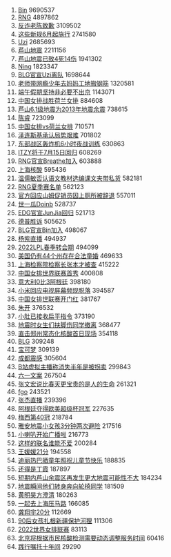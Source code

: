 1. [Bin](https://s.weibo.com//weibo?q=Bin&Refer=top) 9690537
2. [RNG](https://s.weibo.com//weibo?q=%23RNG%23&Refer=top) 4897862
3. [反诈老陈致歉](https://s.weibo.com//weibo?q=%23%E5%8F%8D%E8%AF%88%E8%80%81%E9%99%88%E8%87%B4%E6%AD%89%23&Refer=top) 3109502
4. [这些新规6月起施行](https://s.weibo.com//weibo?q=%23%E8%BF%99%E4%BA%9B%E6%96%B0%E8%A7%846%E6%9C%88%E8%B5%B7%E6%96%BD%E8%A1%8C%23&Refer=top) 2741580
5. [Uzi](https://s.weibo.com//weibo?q=Uzi&Refer=top) 2685693
6. [芦山地震](https://s.weibo.com//weibo?q=%23%E8%8A%A6%E5%B1%B1%E5%9C%B0%E9%9C%87%23&Refer=top) 2211156
7. [芦山地震已致4死14伤](https://s.weibo.com//weibo?q=%23%E8%8A%A6%E5%B1%B1%E5%9C%B0%E9%9C%87%E5%B7%B2%E8%87%B44%E6%AD%BB14%E4%BC%A4%23&Refer=top) 1941302
8. [Ning](https://s.weibo.com//weibo?q=Ning&Refer=top) 1823347
9. [BLG官宣Uzi离队](https://s.weibo.com//weibo?q=%23BLG%E5%AE%98%E5%AE%A3Uzi%E7%A6%BB%E9%98%9F%23&Refer=top) 1698644
10. [老师带网瘾少年去妈妈工地搬钢筋](https://s.weibo.com//weibo?q=%23%E8%80%81%E5%B8%88%E5%B8%A6%E7%BD%91%E7%98%BE%E5%B0%91%E5%B9%B4%E5%8E%BB%E5%A6%88%E5%A6%88%E5%B7%A5%E5%9C%B0%E6%90%AC%E9%92%A2%E7%AD%8B%23&Refer=top) 1320581
11. [端午假期坚持非必要不出京](https://s.weibo.com//weibo?q=%23%E7%AB%AF%E5%8D%88%E5%81%87%E6%9C%9F%E5%9D%9A%E6%8C%81%E9%9D%9E%E5%BF%85%E8%A6%81%E4%B8%8D%E5%87%BA%E4%BA%AC%23&Refer=top) 1143071
12. [中国女排战胜荷兰女排](https://s.weibo.com//weibo?q=%23%E4%B8%AD%E5%9B%BD%E5%A5%B3%E6%8E%92%E6%88%98%E8%83%9C%E8%8D%B7%E5%85%B0%E5%A5%B3%E6%8E%92%23&Refer=top) 884608
13. [芦山6.1级地震为2013年地震余震](https://s.weibo.com//weibo?q=%23%E8%8A%A6%E5%B1%B16.1%E7%BA%A7%E5%9C%B0%E9%9C%87%E4%B8%BA2013%E5%B9%B4%E5%9C%B0%E9%9C%87%E4%BD%99%E9%9C%87%23&Refer=top) 738615
14. [陈睿](https://s.weibo.com//weibo?q=%E9%99%88%E7%9D%BF&Refer=top) 723099
15. [中国女排vs荷兰女排](https://s.weibo.com//weibo?q=%23%E4%B8%AD%E5%9B%BD%E5%A5%B3%E6%8E%92vs%E8%8D%B7%E5%85%B0%E5%A5%B3%E6%8E%92%23&Refer=top) 710571
16. [泽连斯基承认局势艰难](https://s.weibo.com//weibo?q=%23%E6%B3%BD%E8%BF%9E%E6%96%AF%E5%9F%BA%E6%89%BF%E8%AE%A4%E5%B1%80%E5%8A%BF%E8%89%B0%E9%9A%BE%23&Refer=top) 701802
17. [东部战区轰炸机6小时夜战训练](https://s.weibo.com//weibo?q=%23%E4%B8%9C%E9%83%A8%E6%88%98%E5%8C%BA%E8%BD%B0%E7%82%B8%E6%9C%BA6%E5%B0%8F%E6%97%B6%E5%A4%9C%E6%88%98%E8%AE%AD%E7%BB%83%23&Refer=top) 630863
18. [ITZY将于7月15日回归](https://s.weibo.com//weibo?q=%23ITZY%E5%B0%86%E4%BA%8E7%E6%9C%8815%E6%97%A5%E5%9B%9E%E5%BD%92%23&Refer=top) 608269
19. [RNG官宣Breathe加入](https://s.weibo.com//weibo?q=%23RNG%E5%AE%98%E5%AE%A3Breathe%E5%8A%A0%E5%85%A5%23&Refer=top) 603888
20. [上海核酸](https://s.weibo.com//weibo?q=%23%E4%B8%8A%E6%B5%B7%E6%A0%B8%E9%85%B8%23&Refer=top) 595436
21. [温儒敏否认语文教材选编课文夹带私货](https://s.weibo.com//weibo?q=%23%E6%B8%A9%E5%84%92%E6%95%8F%E5%90%A6%E8%AE%A4%E8%AF%AD%E6%96%87%E6%95%99%E6%9D%90%E9%80%89%E7%BC%96%E8%AF%BE%E6%96%87%E5%A4%B9%E5%B8%A6%E7%A7%81%E8%B4%A7%23&Refer=top) 582181
22. [RNG夏季赛名单](https://s.weibo.com//weibo?q=RNG%E5%A4%8F%E5%AD%A3%E8%B5%9B%E5%90%8D%E5%8D%95&Refer=top) 562123
23. [官方回应山姆促销员因上厕所被辞退](https://s.weibo.com//weibo?q=%23%E5%AE%98%E6%96%B9%E5%9B%9E%E5%BA%94%E5%B1%B1%E5%A7%86%E4%BF%83%E9%94%80%E5%91%98%E5%9B%A0%E4%B8%8A%E5%8E%95%E6%89%80%E8%A2%AB%E8%BE%9E%E9%80%80%23&Refer=top) 557011
24. [世一瓜Doinb](https://s.weibo.com//weibo?q=%23%E4%B8%96%E4%B8%80%E7%93%9CDoinb%23&Refer=top) 528737
25. [EDG官宣JunJia回归](https://s.weibo.com//weibo?q=%23EDG%E5%AE%98%E5%AE%A3JunJia%E5%9B%9E%E5%BD%92%23&Refer=top) 521713
26. [德普胜诉](https://s.weibo.com//weibo?q=%23%E5%BE%B7%E6%99%AE%E8%83%9C%E8%AF%89%23&Refer=top) 505625
27. [BLG官宣Bin加入](https://s.weibo.com//weibo?q=%23BLG%E5%AE%98%E5%AE%A3Bin%E5%8A%A0%E5%85%A5%23&Refer=top) 498067
28. [杨紫直播](https://s.weibo.com//weibo?q=%E6%9D%A8%E7%B4%AB%E7%9B%B4%E6%92%AD&Refer=top) 494937
29. [2022LPL春季转会期](https://s.weibo.com//weibo?q=%232022LPL%E6%98%A5%E5%AD%A3%E8%BD%AC%E4%BC%9A%E6%9C%9F%23&Refer=top) 494099
30. [美国仍有44个州存在合法童婚](https://s.weibo.com//weibo?q=%23%E7%BE%8E%E5%9B%BD%E4%BB%8D%E6%9C%8944%E4%B8%AA%E5%B7%9E%E5%AD%98%E5%9C%A8%E5%90%88%E6%B3%95%E7%AB%A5%E5%A9%9A%23&Refer=top) 469633
31. [上海检察院检察长张本才被查](https://s.weibo.com//weibo?q=%23%E4%B8%8A%E6%B5%B7%E6%A3%80%E5%AF%9F%E9%99%A2%E6%A3%80%E5%AF%9F%E9%95%BF%E5%BC%A0%E6%9C%AC%E6%89%8D%E8%A2%AB%E6%9F%A5%23&Refer=top) 415222
32. [中国女排世界联赛首秀](https://s.weibo.com//weibo?q=%23%E4%B8%AD%E5%9B%BD%E5%A5%B3%E6%8E%92%E4%B8%96%E7%95%8C%E8%81%94%E8%B5%9B%E9%A6%96%E7%A7%80%23&Refer=top) 400808
33. [意大利0比3阿根廷](https://s.weibo.com//weibo?q=%23%E6%84%8F%E5%A4%A7%E5%88%A90%E6%AF%943%E9%98%BF%E6%A0%B9%E5%BB%B7%23&Refer=top) 398180
34. [小米回应电视屏幕频现脱落](https://s.weibo.com//weibo?q=%23%E5%B0%8F%E7%B1%B3%E5%9B%9E%E5%BA%94%E7%94%B5%E8%A7%86%E5%B1%8F%E5%B9%95%E9%A2%91%E7%8E%B0%E8%84%B1%E8%90%BD%23&Refer=top) 394587
35. [中国女排世联赛开门红](https://s.weibo.com//weibo?q=%23%E4%B8%AD%E5%9B%BD%E5%A5%B3%E6%8E%92%E4%B8%96%E8%81%94%E8%B5%9B%E5%BC%80%E9%97%A8%E7%BA%A2%23&Refer=top) 381767
36. [朱开](https://s.weibo.com//weibo?q=%E6%9C%B1%E5%BC%80&Refer=top) 376532
37. [小肚已接收扁平指令](https://s.weibo.com//weibo?q=%23%E5%B0%8F%E8%82%9A%E5%B7%B2%E6%8E%A5%E6%94%B6%E6%89%81%E5%B9%B3%E6%8C%87%E4%BB%A4%23&Refer=top) 373190
38. [地震时女生们扶脚伤同学撤离](https://s.weibo.com//weibo?q=%23%E5%9C%B0%E9%9C%87%E6%97%B6%E5%A5%B3%E7%94%9F%E4%BB%AC%E6%89%B6%E8%84%9A%E4%BC%A4%E5%90%8C%E5%AD%A6%E6%92%A4%E7%A6%BB%23&Refer=top) 368477
39. [直击郑州常态化核酸首日现场](https://s.weibo.com//weibo?q=%23%E7%9B%B4%E5%87%BB%E9%83%91%E5%B7%9E%E5%B8%B8%E6%80%81%E5%8C%96%E6%A0%B8%E9%85%B8%E9%A6%96%E6%97%A5%E7%8E%B0%E5%9C%BA%23&Refer=top) 354118
40. [BLG](https://s.weibo.com//weibo?q=BLG&Refer=top) 309248
41. [宝可梦](https://s.weibo.com//weibo?q=%E5%AE%9D%E5%8F%AF%E6%A2%A6&Refer=top) 309139
42. [成都震感](https://s.weibo.com//weibo?q=%23%E6%88%90%E9%83%BD%E9%9C%87%E6%84%9F%23&Refer=top) 305604
43. [B站虚拟主播称消失半年是被拐卖](https://s.weibo.com//weibo?q=%23B%E7%AB%99%E8%99%9A%E6%8B%9F%E4%B8%BB%E6%92%AD%E7%A7%B0%E6%B6%88%E5%A4%B1%E5%8D%8A%E5%B9%B4%E6%98%AF%E8%A2%AB%E6%8B%90%E5%8D%96%23&Refer=top) 299843
44. [六一文案](https://s.weibo.com//weibo?q=%23%E5%85%AD%E4%B8%80%E6%96%87%E6%A1%88%23&Refer=top) 267504
45. [张文宏说比春天更宝贵的是人的生命](https://s.weibo.com//weibo?q=%23%E5%BC%A0%E6%96%87%E5%AE%8F%E8%AF%B4%E6%AF%94%E6%98%A5%E5%A4%A9%E6%9B%B4%E5%AE%9D%E8%B4%B5%E7%9A%84%E6%98%AF%E4%BA%BA%E7%9A%84%E7%94%9F%E5%91%BD%23&Refer=top) 261321
46. [fgo](https://s.weibo.com//weibo?q=fgo&Refer=top) 243521
47. [张杰直播](https://s.weibo.com//weibo?q=%23%E5%BC%A0%E6%9D%B0%E7%9B%B4%E6%92%AD%23&Refer=top) 239396
48. [阿根廷夺得欧美超级杯冠军](https://s.weibo.com//weibo?q=%23%E9%98%BF%E6%A0%B9%E5%BB%B7%E5%A4%BA%E5%BE%97%E6%AC%A7%E7%BE%8E%E8%B6%85%E7%BA%A7%E6%9D%AF%E5%86%A0%E5%86%9B%23&Refer=top) 227635
49. [梅西第40冠](https://s.weibo.com//weibo?q=%23%E6%A2%85%E8%A5%BF%E7%AC%AC40%E5%86%A0%23&Refer=top) 218784
50. [雅安地震小女孩3分钟两次避险](https://s.weibo.com//weibo?q=%23%E9%9B%85%E5%AE%89%E5%9C%B0%E9%9C%87%E5%B0%8F%E5%A5%B3%E5%AD%A93%E5%88%86%E9%92%9F%E4%B8%A4%E6%AC%A1%E9%81%BF%E9%99%A9%23&Refer=top) 217516
51. [小喇叭开始广播啦](https://s.weibo.com//weibo?q=%23%E5%B0%8F%E5%96%87%E5%8F%AD%E5%BC%80%E5%A7%8B%E5%B9%BF%E6%92%AD%E5%95%A6%23&Refer=top) 216773
52. [这样的联名谁能不爱](https://s.weibo.com//weibo?q=%E8%BF%99%E6%A0%B7%E7%9A%84%E8%81%94%E5%90%8D%E8%B0%81%E8%83%BD%E4%B8%8D%E7%88%B1&Refer=top) 200284
53. [王媛媛21分](https://s.weibo.com//weibo?q=%23%E7%8E%8B%E5%AA%9B%E5%AA%9B21%E5%88%86%23&Refer=top) 194558
54. [迪丽热巴晒童年照祝儿童节快乐](https://s.weibo.com//weibo?q=%23%E8%BF%AA%E4%B8%BD%E7%83%AD%E5%B7%B4%E6%99%92%E7%AB%A5%E5%B9%B4%E7%85%A7%E7%A5%9D%E5%84%BF%E7%AB%A5%E8%8A%82%E5%BF%AB%E4%B9%90%23&Refer=top) 188835
55. [还得是丁霞](https://s.weibo.com//weibo?q=%E8%BF%98%E5%BE%97%E6%98%AF%E4%B8%81%E9%9C%9E&Refer=top) 187897
56. [短期内芦山余震区再发生更大地震可能性不大](https://s.weibo.com//weibo?q=%23%E7%9F%AD%E6%9C%9F%E5%86%85%E8%8A%A6%E5%B1%B1%E4%BD%99%E9%9C%87%E5%8C%BA%E5%86%8D%E5%8F%91%E7%94%9F%E6%9B%B4%E5%A4%A7%E5%9C%B0%E9%9C%87%E5%8F%AF%E8%83%BD%E6%80%A7%E4%B8%8D%E5%A4%A7%23&Refer=top) 184234
57. [地震瞬间他们转身奔向轮椅同学](https://s.weibo.com//weibo?q=%23%E5%9C%B0%E9%9C%87%E7%9E%AC%E9%97%B4%E4%BB%96%E4%BB%AC%E8%BD%AC%E8%BA%AB%E5%A5%94%E5%90%91%E8%BD%AE%E6%A4%85%E5%90%8C%E5%AD%A6%23&Refer=top) 181509
58. [黄明昊方澄清](https://s.weibo.com//weibo?q=%23%E9%BB%84%E6%98%8E%E6%98%8A%E6%96%B9%E6%BE%84%E6%B8%85%23&Refer=top) 180263
59. [一起去上海压马路](https://s.weibo.com//weibo?q=%23%E4%B8%80%E8%B5%B7%E5%8E%BB%E4%B8%8A%E6%B5%B7%E5%8E%8B%E9%A9%AC%E8%B7%AF%23&Refer=top) 166085
60. [龚翔宇20分](https://s.weibo.com//weibo?q=%E9%BE%9A%E7%BF%94%E5%AE%8720%E5%88%86&Refer=top) 112669
61. [90后女孩扎根新疆保护河狸](https://s.weibo.com//weibo?q=%2390%E5%90%8E%E5%A5%B3%E5%AD%A9%E6%89%8E%E6%A0%B9%E6%96%B0%E7%96%86%E4%BF%9D%E6%8A%A4%E6%B2%B3%E7%8B%B8%23&Refer=top) 111306
62. [2022世界女排联赛](https://s.weibo.com//weibo?q=%232022%E4%B8%96%E7%95%8C%E5%A5%B3%E6%8E%92%E8%81%94%E8%B5%9B%23&Refer=top) 83113
63. [北京将根据市民核酸检测需要动态调整服务时间](https://s.weibo.com//weibo?q=%23%E5%8C%97%E4%BA%AC%E5%B0%86%E6%A0%B9%E6%8D%AE%E5%B8%82%E6%B0%91%E6%A0%B8%E9%85%B8%E6%A3%80%E6%B5%8B%E9%9C%80%E8%A6%81%E5%8A%A8%E6%80%81%E8%B0%83%E6%95%B4%E6%9C%8D%E5%8A%A1%E6%97%B6%E9%97%B4%23&Refer=top) 60416
64. [践行嘱托十年间](https://s.weibo.com//weibo?q=%23%E8%B7%B5%E8%A1%8C%E5%98%B1%E6%89%98%E5%8D%81%E5%B9%B4%E9%97%B4%23&Refer=top) 29290
